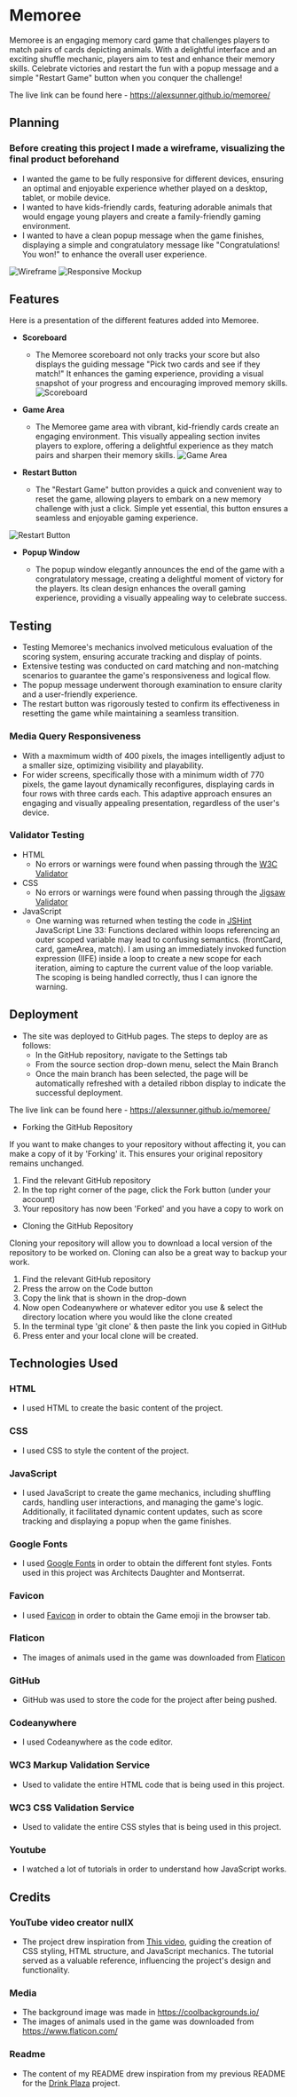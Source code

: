 # Memoree

Memoree is an engaging memory card game that challenges players to match pairs of cards depicting animals. With a delightful interface and an exciting shuffle mechanic, players aim to test and enhance their memory skills. Celebrate victories and restart the fun with a popup message and a simple "Restart Game" button when you conquer the challenge!

The live link can be found here - <https://alexsunner.github.io/memoree/>

## Planning

### Before creating this project I made a wireframe, visualizing the final product beforehand

- I wanted the game to be fully responsive for different devices, ensuring an optimal and enjoyable experience whether played on a desktop, tablet, or mobile device.
- I wanted to have kids-friendly cards, featuring adorable animals that would engage young players and create a family-friendly gaming environment.
- I wanted to have a clean popup message when the game finishes, displaying a simple and congratulatory message like "Congratulations! You won!" to enhance the overall user experience.

![Wireframe](https://github.com/AlexSunner/memoree/blob/main/assets/readmephotos/wireframe.jpg?raw=true)
![Responsive Mockup](https://github.com/AlexSunner/memoree/blob/main/assets/readmephotos/memoreeresponsive.jpg?raw=true)

## Features

Here is a presentation of the different features added into Memoree.

- __Scoreboard__

  - The Memoree scoreboard not only tracks your score but also displays the guiding message "Pick two cards and see if they match!" It enhances the gaming experience, providing a visual snapshot of your progress and encouraging improved memory skills.
![Scoreboard](https://github.com/AlexSunner/memoree/blob/main/assets/readmephotos/scoreboard.jpg?raw=true)

- __Game Area__

  - The Memoree game area with vibrant, kid-friendly cards create an engaging environment. This visually appealing section invites players to explore, offering a delightful experience as they match pairs and sharpen their memory skills.
![Game Area](https://github.com/AlexSunner/memoree/blob/main/assets/readmephotos/opencards.jpg?raw=true)

- __Restart Button__

  - The "Restart Game" button provides a quick and convenient way to reset the game, allowing players to embark on a new memory challenge with just a click. Simple yet essential, this button ensures a seamless and enjoyable gaming experience.

![Restart Button](https://github.com/AlexSunner/memoree/blob/main/assets/readmephotos/restartbutton.jpg?raw=true)

- __Popup Window__
  
  - The popup window elegantly announces the end of the game with a congratulatory message, creating a delightful moment of victory for the players. Its clean design enhances the overall gaming experience, providing a visually appealing way to celebrate success.

## Testing

- Testing Memoree's mechanics involved meticulous evaluation of the scoring system, ensuring accurate tracking and display of points.
- Extensive testing was conducted on card matching and non-matching scenarios to guarantee the game's responsiveness and logical flow.
- The popup message underwent thorough examination to ensure clarity and a user-friendly experience.
- The restart button was rigorously tested to confirm its effectiveness in resetting the game while maintaining a seamless transition.

### Media Query Responsiveness

- With a maxmimum width of 400 pixels, the images intelligently adjust to a smaller size, optimizing visibility and playability.
- For wider screens, specifically those with a minimum width of 770 pixels, the game layout dynamically reconfigures, displaying cards in four rows with three cards each. This adaptive approach ensures an engaging and visually appealing presentation, regardless of the user's device.

### Validator Testing

- HTML
  - No errors or warnings were found when passing through the [W3C Validator](https://validator.w3.org/nu/?doc=https%3A%2F%2Falexsunner.github.io%2Fmemoree%2F)
- CSS
  - No errors or warnings were found when passing through the [Jigsaw Validator](https://jigsaw.w3.org/css-validator/validator?uri=https%3A%2F%2Falexsunner.github.io%2Fmemoree%2F&profile=css3svg&usermedium=all&warning=1&vextwarning=&lang=en)
- JavaScript
  - One warning was returned when testing the code in [JSHint](https://jshint.com/) JavaScript Line 33: Functions declared within loops referencing an outer scoped variable may lead to confusing semantics. (frontCard, card, gameArea, match). I am using an immediately invoked function expression (IIFE) inside a loop to create a new scope for each iteration, aiming to capture the current value of the loop variable. The scoping is being handled correctly, thus I can ignore the warning.

## Deployment

- The site was deployed to GitHub pages. The steps to deploy are as follows:
  - In the GitHub repository, navigate to the Settings tab
  - From the source section drop-down menu, select the Main Branch
  - Once the main branch has been selected, the page will be automatically refreshed with a detailed ribbon display to indicate the successful deployment.

The live link can be found here - <https://alexsunner.github.io/memoree/>

- Forking the GitHub Repository

If you want to make changes to your repository without affecting it, you can make a copy of it by 'Forking' it. This ensures your original repository remains unchanged.

1. Find the relevant GitHub repository
2. In the top right corner of the page, click the Fork button (under your account)
3. Your repository has now been 'Forked' and you have a copy to work on

- Cloning the GitHub Repository

Cloning your repository will allow you to download a local version of the repository to be worked on. Cloning can also be a great way to backup your work.

1. Find the relevant GitHub repository
2. Press the arrow on the Code button
3. Copy the link that is shown in the drop-down
4. Now open Codeanywhere or whatever editor you use & select the directory location where you would like the clone created
5. In the terminal type 'git clone' & then paste the link you copied in GitHub
6. Press enter and your local clone will be created.

## Technologies Used

### HTML

- I used HTML to create the basic content of the project.

### CSS

- I used CSS to style the content of the project.

### JavaScript

- I used JavaScript to create the game mechanics, including shuffling cards, handling user interactions, and managing the game's logic. Additionally, it facilitated dynamic content updates, such as score tracking and displaying a popup when the game finishes.

### Google Fonts

- I used [Google Fonts](https://fonts.google.com/) in order to obtain the different font styles. Fonts used in this project was Architects Daughter and Montserrat.

### Favicon

- I used [Favicon](https://favicon.io/) in order to obtain the Game emoji in the browser tab.

### Flaticon

- The images of animals used in the game was downloaded from [Flaticon](https://www.flaticon.com/)

### GitHub

- GitHub was used to store the code for the project after being pushed.

### Codeanywhere

- I used Codeanywhere as the code editor.

### WC3 Markup Validation Service

- Used to validate the entire HTML code that is being used in this project.

### WC3 CSS Validation Service

- Used to validate the entire CSS styles that is being used in this project.

### Youtube

- I watched a lot of tutorials in order to understand how JavaScript works.

## Credits

### YouTube video creator nullX

- The project drew inspiration from [This video](https://www.youtube.com/watch?v=7JbBr9q4UF8), guiding the creation of CSS styling, HTML structure, and JavaScript mechanics. The tutorial served as a valuable reference, influencing the project's design and functionality.

### Media

- The background image was made in <https://coolbackgrounds.io/>
- The images of animals used in the game was downloaded from <https://www.flaticon.com/>

### Readme

- The content of my README drew inspiration from my previous README for the [Drink Plaza](https://alexsunner.github.io/drink-plaza) project.

